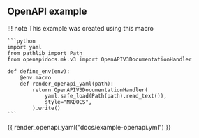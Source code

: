 ## OpenAPI example

!!! note
    This example was created using this macro

    ```python
    import yaml
    from pathlib import Path
    from openapidocs.mk.v3 import OpenAPIV3DocumentationHandler

    def define_env(env):
        @env.macro
        def render_openapi_yaml(path):
            return OpenAPIV3DocumentationHandler(
                yaml.safe_load(Path(path).read_text()),
                style="MKDOCS",
            ).write()
    ```

{{ render_openapi_yaml("docs/example-openapi.yml") }}
